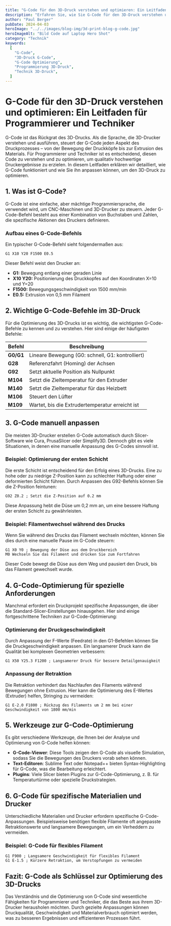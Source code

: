 ```yaml
---
title: "G-Code für den 3D-Druck verstehen und optimieren: Ein Leitfaden für Programmierer und Techniker"
description: "Erfahren Sie, wie Sie G-Code für den 3D-Druck verstehen und optimieren können. Dieser Leitfaden bietet detaillierte Einblicke in die Funktionsweise von G-Code und zeigt, wie Sie Ihre Drucke verbessern können."
author: "Paul Berger"
pubDate: 2024-04-03
heroImage: "../../images/blog-img/3d-print-blog-g-code.jpg"
heroImageAlt: "Bild Code auf Laptop Hero Shot"
category: "Technik"
keywords:
  [
    "G-Code",
    "3D-Druck G-Code",
    "G-Code Optimierung",
    "Programmierung 3D-Druck",
    "Technik 3D-Druck",
  ]
---
```


# G-Code für den 3D-Druck verstehen und optimieren: Ein Leitfaden für Programmierer und Techniker

G-Code ist das Rückgrat des 3D-Drucks. Als die Sprache, die 3D-Drucker verstehen und ausführen, steuert der G-Code jeden Aspekt des Druckprozesses – von der Bewegung der Druckköpfe bis zur Extrusion des Materials. Für Programmierer und Techniker ist es entscheidend, diesen Code zu verstehen und zu optimieren, um qualitativ hochwertige Druckergebnisse zu erzielen. In diesem Leitfaden erklären wir detailliert, wie G-Code funktioniert und wie Sie ihn anpassen können, um den 3D-Druck zu optimieren.

## 1. Was ist G-Code?

G-Code ist eine einfache, aber mächtige Programmiersprache, die verwendet wird, um CNC-Maschinen und 3D-Drucker zu steuern. Jeder G-Code-Befehl besteht aus einer Kombination von Buchstaben und Zahlen, die spezifische Aktionen des Druckers definieren.

### Aufbau eines G-Code-Befehls

Ein typischer G-Code-Befehl sieht folgendermaßen aus:

```plaintext
G1 X10 Y20 F1500 E0.5
```

Dieser Befehl weist den Drucker an:

- **G1:** Bewegung entlang einer geraden Linie
- **X10 Y20:** Positionierung des Druckkopfes auf den Koordinaten X=10 und Y=20
- **F1500:** Bewegungsgeschwindigkeit von 1500 mm/min
- **E0.5:** Extrusion von 0,5 mm Filament

## 2. Wichtige G-Code-Befehle im 3D-Druck

Für die Optimierung des 3D-Drucks ist es wichtig, die wichtigsten G-Code-Befehle zu kennen und zu verstehen. Hier sind einige der häufigsten Befehle:

| Befehl    | Beschreibung                                     |
| --------- | ------------------------------------------------ |
| **G0/G1** | Lineare Bewegung (G0: schnell, G1: kontrolliert) |
| **G28**   | Referenzfahrt (Homing) der Achsen                |
| **G92**   | Setzt aktuelle Position als Nullpunkt            |
| **M104**  | Setzt die Zieltemperatur für den Extruder        |
| **M140**  | Setzt die Zieltemperatur für das Heizbett        |
| **M106**  | Steuert den Lüfter                               |
| **M109**  | Wartet, bis die Extrudertemperatur erreicht ist  |

## 3. G-Code manuell anpassen

Die meisten 3D-Drucker erstellen G-Code automatisch durch Slicer-Software wie Cura, PrusaSlicer oder Simplify3D. Dennoch gibt es viele Situationen, in denen eine manuelle Anpassung des G-Codes sinnvoll ist.

### Beispiel: Optimierung der ersten Schicht

Die erste Schicht ist entscheidend für den Erfolg eines 3D-Drucks. Eine zu hohe oder zu niedrige Z-Position kann zu schlechter Haftung oder einer deformierten Schicht führen. Durch Anpassen des G92-Befehls können Sie die Z-Position feintunen:

```plaintext
G92 Z0.2 ; Setzt die Z-Position auf 0.2 mm
```

Diese Anpassung hebt die Düse um 0,2 mm an, um eine bessere Haftung der ersten Schicht zu gewährleisten.

### Beispiel: Filamentwechsel während des Drucks

Wenn Sie während des Drucks das Filament wechseln möchten, können Sie dies durch eine manuelle Pause im G-Code steuern:

```plaintext
G1 X0 Y0 ; Bewegung der Düse aus dem Druckbereich
M0 Wechseln Sie das Filament und drücken Sie zum Fortfahren
```

Dieser Code bewegt die Düse aus dem Weg und pausiert den Druck, bis das Filament gewechselt wurde.

## 4. G-Code-Optimierung für spezielle Anforderungen

Manchmal erfordert ein Druckprojekt spezifische Anpassungen, die über die Standard-Slicer-Einstellungen hinausgehen. Hier sind einige fortgeschrittene Techniken zur G-Code-Optimierung:

### Optimierung der Druckgeschwindigkeit

Durch Anpassung der F-Werte (Feedrate) in den G1-Befehlen können Sie die Druckgeschwindigkeit anpassen. Ein langsamerer Druck kann die Qualität bei komplexen Geometrien verbessern:

```plaintext
G1 X50 Y25.3 F1200 ; Langsamerer Druck für bessere Detailgenauigkeit
```

### Anpassung der Retraktion

Die Retraktion verhindert das Nachlaufen des Filaments während Bewegungen ohne Extrusion. Hier kann die Optimierung des E-Wertes (Extruder) helfen, Stringing zu vermeiden:

```plaintext
G1 E-2.0 F1800 ; Rückzug des Filaments um 2 mm bei einer Geschwindigkeit von 1800 mm/min
```

## 5. Werkzeuge zur G-Code-Optimierung

Es gibt verschiedene Werkzeuge, die Ihnen bei der Analyse und Optimierung von G-Code helfen können:

- **G-Code-Viewer**: Diese Tools zeigen den G-Code als visuelle Simulation, sodass Sie die Bewegungen des Druckers vorab sehen können.
- **Text-Editoren**: Sublime Text oder Notepad++ bieten Syntax-Highlighting für G-Code, was die Bearbeitung erleichtert.
- **Plugins**: Viele Slicer bieten Plugins zur G-Code-Optimierung, z. B. für Temperaturtürme oder spezielle Druckstrategien.

## 6. G-Code für spezifische Materialien und Drucker

Unterschiedliche Materialien und Drucker erfordern spezifische G-Code-Anpassungen. Beispielsweise benötigen flexible Filamente oft angepasste Retraktionswerte und langsamere Bewegungen, um ein Verheddern zu vermeiden.

### Beispiel: G-Code für flexibles Filament

```plaintext
G1 F900 ; Langsamere Geschwindigkeit für flexibles Filament
G1 E-1.5 ; Kürzere Retraktion, um Verstopfungen zu vermeiden
```

## Fazit: G-Code als Schlüssel zur Optimierung des 3D-Drucks

Das Verständnis und die Optimierung von G-Code sind wesentliche Fähigkeiten für Programmierer und Techniker, die das Beste aus ihrem 3D-Drucker herausholen möchten. Durch gezielte Anpassungen können Druckqualität, Geschwindigkeit und Materialverbrauch optimiert werden, was zu besseren Ergebnissen und effizienteren Prozessen führt.
